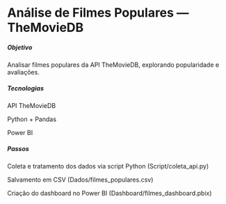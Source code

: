 # **Análise de Filmes Populares — TheMovieDB**





##### **Objetivo**



Analisar filmes populares da API TheMovieDB, explorando popularidade e avaliações.





##### **Tecnologias**



API TheMovieDB

Python + Pandas

Power BI





##### **Passos**



Coleta e tratamento dos dados via script Python (Script/coleta\_api.py)

Salvamento em CSV (Dados/filmes\_populares.csv)

Criação do dashboard no Power BI (Dashboard/filmes\_dashboard.pbix)



